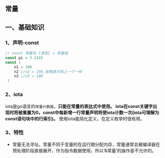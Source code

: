 ## 常量
## 一、基础知识
### 1、声明-const

``` go
// const 常量名 [类型] = 常量值
const pi = 3.1415
const (
    n1 = 100
    n2 //n2 = 100,省略表示和上一个一样
    n3 //n3 = 100
 )
```

### 2、iota
iota是go语言的`常量计数器`，**只能在常量的表达式中使用。 iota在const关键字出现时将被重置为0。const中每新增一行常量声明将使iota计数一次(iota可理解为const语句块中的行索引)。** 使用iota能简化定义，在定义枚举时很有用。

### 3、特性
* 常量无法寻址。常量不同于变量的在运行期分配内存，常量通常会被编译器在预处理阶段直接展开，作为指令数据使用，所以‘&常量’的操作是不允许的。
